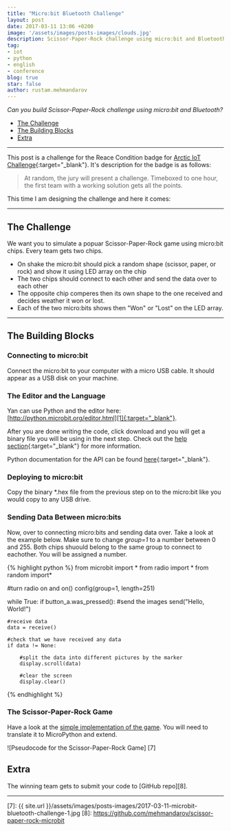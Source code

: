 ```yaml
---
title: "Micro:bit Bluetooth Challenge"
layout: post
date: 2017-03-11 13:06 +0200
image: '/assets/images/posts-images/clouds.jpg'
description: Scissor-Paper-Rock challenge using micro:bit and Bluetooth
tag:
- iot
- python
- english
- conference
blog: true
star: false
author: rustam.mehmandarov
---
```


_Can you build Scissor-Paper-Rock challenge using micro:bit and Bluetooth?_

- [The Challenge](#the-challenge)
- [The Building Blocks](#the-building-blocks)
- [Extra](#extra)


---

This post is a challenge for the Reace Condition badge for [Arctic IoT Challenge][3]{:target="_blank"}. It's description for the badge is as follows:

> At random, the jury will present a challenge. Timeboxed to one hour, the first team with a working solution gets all the points.

This time I am designing the challenge and here it comes:

---

## The Challenge

We want you to simulate a popuar Scissor-Paper-Rock game using micro:bit chips. Every team gets two chips.

* On shake the micro:bit should pick a random shape (scissor, paper, or rock) and show it using LED array on the chip
* The two chips should connect to each other and send the data over to each other
* The opposite chip comperes then its own shape to the one received and decides weather it won or lost.
* Each of the two micro:bits shows then "Won" or "Lost" on the LED array.

---

## The Building Blocks

### Connecting to micro:bit
Connect the micro:bit to your computer with a micro USB cable. It should appear as a USB disk on your machine.

### The Editor and the Language
Yan can use Python and the editor here: [http://python.microbit.org/editor.html][1]{:target="_blank"}.

After you are done writing the code, click download and you will get a binary file you will be using in the next step. Check out the [help section][4]{:target="_blank"} for more information.

Python documentation for the API can be found [here][4]{:target="_blank"}.

### Deploying to micro:bit
Copy the binary *.hex file from the previous step on to the micro:bit like you would copy to any USB drive.

### Sending Data Between micro:bits
Now, over to connecting micro:bits and sending data over. Take a look at the example below. Make sure to change *group=1* to a number between 0 and 255. Both chips shuould belong to the same group to connect to eachother. You will be assigned a number.

{% highlight python %}
from microbit import *
from radio import *
from random import*

#turn radio on and 
on()
config(group=1, length=251)

while True:
    if button_a.was_pressed():
        #send the images
        send("Hello, World!")
     
    #receive data    
    data = receive()
    
    #check that we have received any data
    if data != None:
        
        #split the data into different pictures by the marker
        display.scroll(data)

        #clear the screen
        display.clear()
{% endhighlight %}

### The Scissor-Paper-Rock Game
Have a look at the [simple implementation of the game][6]. You will need to translate it to MicroPython and extend.

![Pseudocode for the Scissor-Paper-Rock Game] [7]

## Extra
The winning team gets to submit your code to [GitHub repo][8].

---


[1]: http://python.microbit.org/editor.html
[2]: http://microbit-micropython.readthedocs.io/en/latest/radio.html
[3]: http://ariot.no/Home/Badges
[4]: http://python.microbit.org/help.html
[5]: https://microbit-micropython.readthedocs.io/en/latest/index.html
[6]: https://www.microbit.co.uk/blocks/lessons/rock-paper-scissors/challenges
[7]: {{ site.url }}/assets/images/posts-images/2017-03-11-microbit-bluetooth-challenge-1.jpg
[8]: https://github.com/mehmandarov/scissor-paper-rock-microbit




